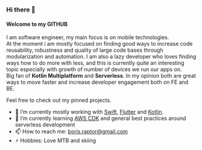 ### Hi there 👋
#### Welcome to my GITHUB

I am software engineer, my main focus is on mobile technologies.
<br>At the moment i am mostly focused on finding good ways to increase code reusability, robustness and quality of large code bases through modularization and automation. I am also a lazy developer who loves finding ways how to do more with less, and this is currently quite an interesting topic especially with growth of number of devices we run our apps on.
<br>Big fan of **Kotlin Multiplatform** and **Serverless**. In my opinion both are great ways to move faster and increase developer engagement both on FE and BE.

Feel free to check out my pinned projects.

- 🔭 I’m currently mostly working with [Swift](https://www.swift.org), [Flutter](https://flutter.dev) and [Kotlin](https://kotlinlang.org).
- 🌱 I’m currently learning [AWS CDK](https://aws.amazon.com/cdk/) and general best practices around serverless development
- 📫 How to reach me: boris.raptor@gmail.com
- ⚡ Hobbies: Love MTB and skiing
